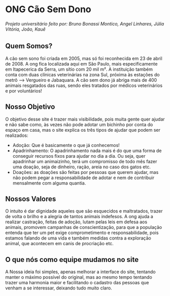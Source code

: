 # ONG Cão Sem Dono

###### Projeto universitário feito por: Bruno Bonassi Montico, Angel Linhares, Júlia Vitória, João, Kauê

## Quem Somos?
A cão sem sono foi criada em 2005, mas só foi reconhecida em 23 de abril de 2008. A ong fica localizada aqui em São Paulo, mais especificamente em Itapecerica da Serra, um sítio com 20 mil m².
A instituição também conta com duas clínicas veterinárias na zona Sul, próxima às estações do metrô --> Vergueiro e Jabaquara.
A cão sem dono já abriga mais de 400 animais resgatados das ruas, sendo eles tratados por médicos veterinários e por voluntários!

## Nosso Objetivo
O objetivo desse site é trazer mais visibilidade, pois muita gente quer ajudar e não sabe como, às vezes não pode adotar um bichinho por conta do espaço em casa, mas o site explica os três tipos de ajudar que podem ser realizados:

- Adoção: Que é basicamente o que já conhecemos!
- Apadrinhamento: O apadrinhamento nada mais é do que uma forma de conseguir recursos fixos para ajudar no dia a dia. Ou seja, quer apadrinhar um animaizinho, terá um compromisso de todo mês fazer uma doação, seja de dinheiro, ração, areia no caso dos gatos etc.
- Doações: as doações são feitas por pessoas que querem ajudar, mas não podem pegar a  responsabilidade de adotar e nem de contribuir mensalmente com alguma quantia.

## Nossos Valores
O intuito é dar dignidade aqueles que são esquecidos e maltratados, trazer de volta o brilho e a alegria de tantos animais indefesos.
A ong ajuda a realizar castração, feitas de adoção, lutam pelas leis em defesa aos animais, promovem campanhas de conscientização, para que a população entenda que ter um pet exige comprometimento e responsabilidade, pois estamos falando de uma vida e também medidas contra  a exploração animal, que acontecem em canis de procriação etc.

## O que nós como equipe mudamos no site
A Nossa ideia foi simples, apenas melhorar a interface do site, tentando manter o máximo possível do original, mas ao mesmo tempo tentando trazer uma harmonia maior e facilitando o cadastro das pessoas que venham a se interessar, deixando tudo muito claro.
